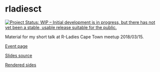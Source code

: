 # rladiesct

[![Project Status: WIP – Initial development is in progress, but there has not yet been a stable, usable release suitable for the public.](http://www.repostatus.org/badges/latest/wip.svg)](http://www.repostatus.org/#wip)

Material for my short talk at R-Ladies Cape Town meetup 2018/03/15.

[Event page](https://www.meetup.com/rladies-cape-town/events/248425726/)

[Slides source](slides.Rmd)

[Rendered sides](http://www.masalmon.eu/rladiesct/slides)